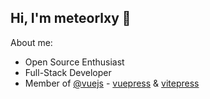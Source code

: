 ## Hi, I'm meteorlxy :wave:

About me:
- Open Source Enthusiast
- Full-Stack Developer
- Member of [@vuejs](https://github.com/vuejs) - [vuepress](https://github.com/vuepress/core) & [vitepress](https://github.com/vuejs/vitepress)
